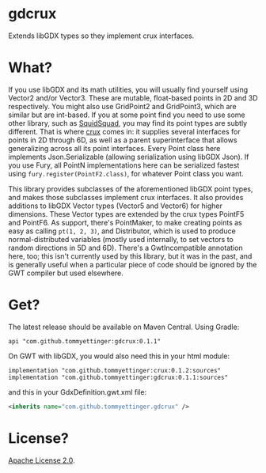 # gdcrux
Extends libGDX types so they implement crux interfaces.

# What?

If you use libGDX and its math utilities, you will usually find yourself using Vector2 and/or Vector3. These are
mutable, float-based points in 2D and 3D respectively. You might also use GridPoint2 and GridPoint3, which are similar
but are int-based. If you at some point find you need to use some other library, such as
[SquidSquad](https://github.com/yellowstonegames/SquidSquad), you may find its point types are subtly different. That is
where [crux](https://github.com/tommyettinger/crux) comes in: it supplies several interfaces for points in 2D through
6D, as well as a parent superinterface that allows generalizing across all its point interfaces. Every Point class here
implements Json.Serializable (allowing serialization using libGDX Json). If you use Fury, all PointN implementations
here can be serialized fastest using `fury.register(PointF2.class)`, for whatever Point class you want.

This library provides subclasses of the aforementioned libGDX point types, and makes those subclasses implement crux
interfaces. It also provides additions to libGDX Vector types (Vector5 and Vector6) for higher dimensions. These Vector
types are extended by the crux types PointF5 and PointF6. As support, there's PointMaker, to make creating points as
easy as calling `pt(1, 2, 3)`, and Distributor, which is used to produce normal-distributed variables (mostly used
internally, to set vectors to random directions in 5D and 6D). There's a GwtIncompatible annotation here, too; this
isn't currently used by this library, but it was in the past, and is generally useful when a particular piece of code 
should be ignored by the GWT compiler but used elsewhere.

# Get?

The latest release should be available on Maven Central. Using Gradle:

```
api "com.github.tommyettinger:gdcrux:0.1.1"
```

On GWT with libGDX, you would also need this in your html module:
```
implementation "com.github.tommyettinger:crux:0.1.2:sources"
implementation "com.github.tommyettinger:gdcrux:0.1.1:sources"
```
and this in your GdxDefinition.gwt.xml file:
```xml
<inherits name="com.github.tommyettinger.gdcrux" />
```

# License?
[Apache License 2.0](LICENSE).